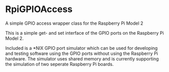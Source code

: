 # RpiGPIOAccess
A simple GPIO access wrapper class for the Raspberry Pi Model 2

This is a simple get- and set interface of the GPIO ports on the Raspberry Pi Model 2.

Included is a *NIX GPIO port simulator which can be used for developing and testing software using the GPIO ports without
using the Raspberry Pi hardware. The simulator uses shared memory and is currently supporting the simulation of two seperate
Raspberry Pi boards.
